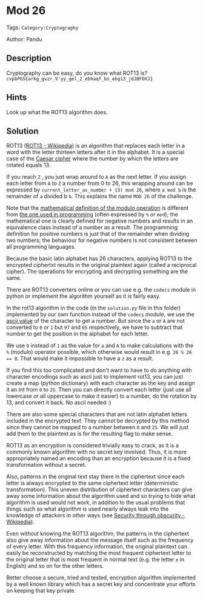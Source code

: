 # Mod 26

Tags: `Category:Cryptography`

Author: Pandu

## Description

Cryptography can be easy, do you know what ROT13 is? `cvpbPGS{arkg_gvzr_V'yy_gel_2_ebhaqf_bs_ebg13_jdJBFOXJ}`

## Hints

Look up what the ROT13 algorithm does.

## Solution

ROT13 ([ROT13 - Wikipedia](https://en.wikipedia.org/wiki/ROT13)) is an algorithm that replaces each letter in a word with the letter thirteen letters after it in the alphabet. It is a special case of the [Caesar cipher](https://en.wikipedia.org/wiki/Caesar_cipher) where the number by which the letters are rotated equals 13.

If you reach `Z` , you just wrap around to `A` as the next letter. If you assign each letter from `A` to `Z` a number from 0 to 26, this wrapping around can be expressed by `current_letter_as_number + 13) mod 26`, where `a mod b` is the remainder of `a` divided b `b`.  This explains the name `MOD 26` of the challenge.

Note that the [mathematical definition of the modulo operation](https://en.wikipedia.org/wiki/Modular_arithmetic) is different from [the one used in programming](https://en.wikipedia.org/wiki/Modulo_operation) (often expressed by `%` or `mod`); the mathematical one is clearly defined for negative numbers and results in an equivalence class instead of a number as a result. The programming definition for positive numbers is just that of the remainder when dividing two numbers; the behaviour for negative numbers is not consistent between all programming languages.

Because the basic latin alphabet has 26 characters, applying ROT13 to the encrypted ciphertxt results in the original plaintext again (called a reciprocal cipher). The operations for encrypting and decrypting something are the same.

There are ROT13 converters online or you can use e.g. the `codecs` module in python or implement the algorithm yourself as it is fairly easy.

In the rot13 algorithm in the code (in the `solution.py` file in this folder) implemented by our own function instead of the `codecs` module, we use the [ascii value](https://en.wikipedia.org/wiki/ASCII#Printable_characters) of the character to get a number. But since the `a` or `A` are not converted to `0` or `1` but `97` and `65` respectively, we have to subtract that number to get the position in the alphabet for each letter.

We use `0` instead of `1` as the value for `a` and `A` to make calculations with the `%` (modulo) operator possible, which otherwise would result in e.g. `26 % 26 == 0`. That would make it impossible to have a `z` as a result.

If you find this too complicated and don't want to have to do anything with character encodings such as ascii just to implement rot13, you can just create a map (python dictionary) with each character as the key and assign it an int from `0` to `25`. Then you can directly convert each letter (just use all lowercase or all uppercase to make it easier) to a number, do the rotation by 13, and convert it back. No ascii needed :)

There are also some special characters that are not latin alphabet letters included in the encrypted text. They cannot be decrypted by this method since they cannot be mapped to a number between `0` and `25`. We will just add them to the plaintext as is for the resulting flag to make sense.

ROT13 as an encryption is considered trivially easy to crack, as it is a commonly known algorithm with no secret key involved. Thus, it is more appropriately named an encoding than an encryption because it is a fixed transformation without a secret.

Also, patterns in the original text stay there in the ciphertext since each letter is always encrypted to the same ciphertext letter (deterministic transformation). This uneven distribution of ciphertext characters can give away some information about the algorithm used and so trying to hide what algorithm is used would not work, in addition to the usual problems that things such as what algorithm is used nearly always leak into the knowledge of attackers in other ways (see [Security through obscurity - Wikipedia](https://en.wikipedia.org/wiki/Security_through_obscurity)).

Even without knowing the ROT13 algorithm, the patterns in the ciphertext also give away information about the message itself such as the frequency of every letter. With this frequency information, the original plaintext can easily be reconstructed by matching the most frequent ciphertext letter to the original letter that is most frequent in normal text (e.g. the letter `e` in English) and so on for the other letters.

Better choose a secure, tried and tested, encryption algorithm implemented by a well known library which has a secret key and concentrate your efforts on keeping that key private.
